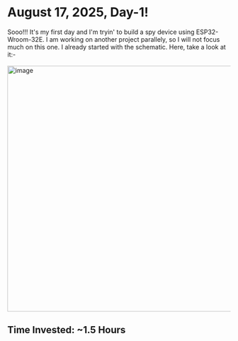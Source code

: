 # August 17, 2025, Day-1!
Sooo!!! It's my first day and I'm tryin' to build a spy device using ESP32-Wroom-32E. I am working on another project parallely, so I will not focus much on this one. I already started with the schematic. Here, take a look at it:-
<br>
<br>
<img width="631" height="556" alt="image" src="https://github.com/user-attachments/assets/0243c49d-7d84-4c5d-bac4-cb69083e0c39" />
<h2>Time Invested: ~1.5 Hours</h2>
